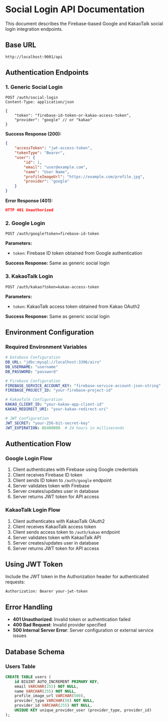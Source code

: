 # Social Login API Documentation

This document describes the Firebase-based Google and KakaoTalk social login integration endpoints.

## Base URL
```
http://localhost:9001/api
```

## Authentication Endpoints

### 1. Generic Social Login
```http
POST /auth/social-login
Content-Type: application/json

{
    "token": "firebase-id-token-or-kakao-access-token",
    "provider": "google" // or "kakao"
}
```

**Success Response (200):**
```json
{
    "accessToken": "jwt-access-token",
    "tokenType": "Bearer",
    "user": {
        "id": 1,
        "email": "user@example.com",
        "name": "User Name",
        "profileImageUrl": "https://example.com/profile.jpg",
        "provider": "google"
    }
}
```

**Error Response (401):**
```json
HTTP 401 Unauthorized
```

### 2. Google Login
```http
POST /auth/google?token=firebase-id-token
```

**Parameters:**
- `token`: Firebase ID token obtained from Google authentication

**Success Response:** Same as generic social login

### 3. KakaoTalk Login
```http
POST /auth/kakao?token=kakao-access-token
```

**Parameters:**
- `token`: KakaoTalk access token obtained from Kakao OAuth2

**Success Response:** Same as generic social login

## Environment Configuration

### Required Environment Variables

```yaml
# Database Configuration
DB_URL: "jdbc:mysql://localhost:3306/airo"
DB_USERNAME: "username"
DB_PASSWORD: "password"

# Firebase Configuration
FIREBASE_SERVICE_ACCOUNT_KEY: "firebase-service-account-json-string"
FIREBASE_PROJECT_ID: "your-firebase-project-id"

# KakaoTalk Configuration
KAKAO_CLIENT_ID: "your-kakao-app-client-id"
KAKAO_REDIRECT_URI: "your-kakao-redirect-uri"

# JWT Configuration
JWT_SECRET: "your-256-bit-secret-key"
JWT_EXPIRATION: 86400000  # 24 hours in milliseconds
```

## Authentication Flow

### Google Login Flow
1. Client authenticates with Firebase using Google credentials
2. Client receives Firebase ID token
3. Client sends ID token to `/auth/google` endpoint
4. Server validates token with Firebase
5. Server creates/updates user in database
6. Server returns JWT token for API access

### KakaoTalk Login Flow
1. Client authenticates with KakaoTalk OAuth2
2. Client receives KakaoTalk access token
3. Client sends access token to `/auth/kakao` endpoint
4. Server validates token with KakaoTalk API
5. Server creates/updates user in database
6. Server returns JWT token for API access

## Using JWT Token

Include the JWT token in the Authorization header for authenticated requests:

```http
Authorization: Bearer your-jwt-token
```

## Error Handling

- **401 Unauthorized**: Invalid token or authentication failed
- **400 Bad Request**: Invalid provider specified
- **500 Internal Server Error**: Server configuration or external service issues

## Database Schema

### Users Table
```sql
CREATE TABLE users (
    id BIGINT AUTO_INCREMENT PRIMARY KEY,
    email VARCHAR(255) NOT NULL,
    name VARCHAR(255) NOT NULL,
    profile_image_url VARCHAR(500),
    provider_type VARCHAR(50) NOT NULL,
    provider_id VARCHAR(255) NOT NULL,
    UNIQUE KEY unique_provider_user (provider_type, provider_id)
);
```